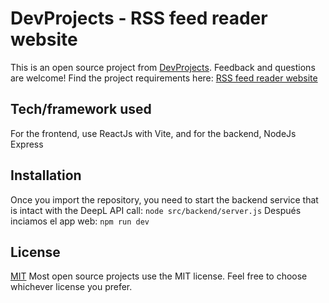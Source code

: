 # DevProjects - RSS feed reader website

This is an open source project from [DevProjects](http://www.codementor.io/projects). Feedback and questions are welcome!
Find the project requirements here: [RSS feed reader website](https://www.codementor.io/projects/web/rss-feed-reader-website-atx32j280x)

## Tech/framework used
For the frontend, use ReactJs with Vite, and for the backend, NodeJs Express

## Installation
Once you import the repository, you need to start the backend service that is intact with the DeepL API call:
```node src/backend/server.js```
Después inciamos el app web:
```npm run dev```

## License
[MIT](https://choosealicense.com/licenses/mit/)
Most open source projects use the MIT license. Feel free to choose whichever license you prefer.
